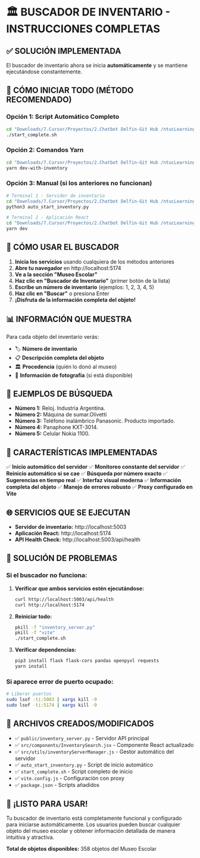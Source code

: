 # 🏛️ BUSCADOR DE INVENTARIO - INSTRUCCIONES COMPLETAS

## ✅ SOLUCIÓN IMPLEMENTADA

El buscador de inventario ahora se inicia **automáticamente** y se mantiene ejecutándose constantemente.

## 🚀 CÓMO INICIAR TODO (MÉTODO RECOMENDADO)

### Opción 1: Script Automático Completo
```bash
cd "Downloads/7.Cursor/Proyectos/2.Chatbot Delfin-Git Hub /ntucLearningHub"
./start_complete.sh
```

### Opción 2: Comandos Yarn
```bash
cd "Downloads/7.Cursor/Proyectos/2.Chatbot Delfin-Git Hub /ntucLearningHub"
yarn dev-with-inventory
```

### Opción 3: Manual (si los anteriores no funcionan)
```bash
# Terminal 1 - Servidor de inventario
cd "Downloads/7.Cursor/Proyectos/2.Chatbot Delfin-Git Hub /ntucLearningHub"
python3 auto_start_inventory.py

# Terminal 2 - Aplicación React
cd "Downloads/7.Cursor/Proyectos/2.Chatbot Delfin-Git Hub /ntucLearningHub"
yarn dev
```

## 🎯 CÓMO USAR EL BUSCADOR

1. **Inicia los servicios** usando cualquiera de los métodos anteriores
2. **Abre tu navegador** en http://localhost:5174
3. **Ve a la sección "Museo Escolar"**
4. **Haz clic en "Buscador de Inventario"** (primer botón de la lista)
5. **Escribe un número de inventario** (ejemplos: 1, 2, 3, 4, 5)
6. **Haz clic en "Buscar"** o presiona Enter
7. **¡Disfruta de la información completa del objeto!**

## 📊 INFORMACIÓN QUE MUESTRA

Para cada objeto del inventario verás:
- 🏷️ **Número de inventario**
- 📋 **Descripción completa del objeto**
- 🏛️ **Procedencia** (quién lo donó al museo)
- 📸 **Información de fotografía** (si está disponible)

## 🎯 EJEMPLOS DE BÚSQUEDA

- **Número 1:** Reloj. Industria Argentina.
- **Número 2:** Máquina de sumar.Olivetti
- **Número 3:** Teléfono inalámbrico Panasonic. Producto importado.
- **Número 4:** Panaphone KXT-3014.
- **Número 5:** Celular Nokia 1100.

## 🔧 CARACTERÍSTICAS IMPLEMENTADAS

✅ **Inicio automático del servidor**
✅ **Monitoreo constante del servidor**
✅ **Reinicio automático si se cae**
✅ **Búsqueda por número exacto**
✅ **Sugerencias en tiempo real**
✅ **Interfaz visual moderna**
✅ **Información completa del objeto**
✅ **Manejo de errores robusto**
✅ **Proxy configurado en Vite**

## 🌐 SERVICIOS QUE SE EJECUTAN

- **Servidor de inventario:** http://localhost:5003
- **Aplicación React:** http://localhost:5174
- **API Health Check:** http://localhost:5003/api/health

## 🚨 SOLUCIÓN DE PROBLEMAS

### Si el buscador no funciona:

1. **Verificar que ambos servicios estén ejecutándose:**
   ```bash
   curl http://localhost:5003/api/health
   curl http://localhost:5174
   ```

2. **Reiniciar todo:**
   ```bash
   pkill -f "inventory_server.py"
   pkill -f "vite"
   ./start_complete.sh
   ```

3. **Verificar dependencias:**
   ```bash
   pip3 install flask flask-cors pandas openpyxl requests
   yarn install
   ```

### Si aparece error de puerto ocupado:
```bash
# Liberar puertos
sudo lsof -ti:5003 | xargs kill -9
sudo lsof -ti:5174 | xargs kill -9
```

## 📁 ARCHIVOS CREADOS/MODIFICADOS

- ✅ `public/inventory_server.py` - Servidor API principal
- ✅ `src/components/InventorySearch.jsx` - Componente React actualizado
- ✅ `src/utils/inventoryServerManager.js` - Gestor automático del servidor
- ✅ `auto_start_inventory.py` - Script de inicio automático
- ✅ `start_complete.sh` - Script completo de inicio
- ✅ `vite.config.js` - Configuración con proxy
- ✅ `package.json` - Scripts añadidos

## 🎉 ¡LISTO PARA USAR!

Tu buscador de inventario está completamente funcional y configurado para iniciarse automáticamente. Los usuarios pueden buscar cualquier objeto del museo escolar y obtener información detallada de manera intuitiva y atractiva.

**Total de objetos disponibles:** 358 objetos del Museo Escolar